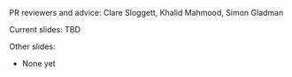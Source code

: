 
PR reviewers and advice: Clare Sloggett, Khalid Mahmood, Simon Gladman

Current slides: TBD

Other slides:

- None yet

